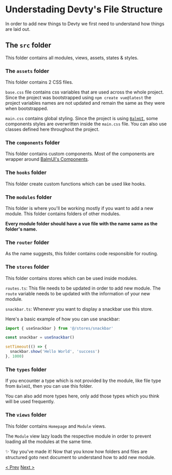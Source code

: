 # Understading Devty's File Structure

In order to add new things to Devty we first need to understand how things are laid out.

## The `src` folder

This folder contains all modules, views, assets, states & styles.

### The `assets` folder

This folder contains 2 CSS files.

`base.css` file contains css variables that are used across the whole project. Since the project was bootstrapped using `npm create vue@latest` the project variables names are not updated and remain the same as they were when bootstrapped.

`main.css` contains global styling. Since the project is using [`BalmUI`](https://material.balmjs.com/), some components styles are overwritten inside the `main.css` file. You can also use classes defined here throughout the project.

### The `components` folder

This folder contains custom components. Most of the components are wrapper around [BalmUI's Components](https://material.balmjs.com/).

### The `hooks` folder

This folder create custom functions which can be used like hooks.

### The `modules` folder

This folder is where you'll be working mostly if you want to add a new module. This folder contains folders of other modules.

**Every module folder should have a vue file with the name same as the folder's name.**

### The `router` folder

As the name suggests, this folder contains code responsible for routing.

### The `stores` folder

This folder contains stores which can be used inside modules.

`routes.ts`: This file needs to be updated in order to add new module. The `route` variable needs to be updated with the information of your new module.

`snackbar.ts`: Whenever you want to display a snackbar use this store.

Here's a basic example of how you can use snackbar:

```ts
import { useSnackbar } from '@/stores/snackbar'

const snackbar = useSnackbar()

setTimeout(() => {
  snackbar.show('Hello World', 'success')
}, 1000)
```

### The `types` folder

If you encounter a type which is not provided by the module, like file type from `BalmUI`, then you can use this folder.

You can also add more types here, only add those types which you think will be used frequently.

### The `views` folder

This folder contains `Homepage` and `Module` views.

The `Module` view lazy loads the respective module in order to prevent loading all the modules at the same time.

✨ Yay you've made it! Now that you know how folders and files are structured goto next document to understand how to add new module.

[< Prev](INSTALLATION.md)
[Next >](ADDING_CUSTOM_MODULE.md)
